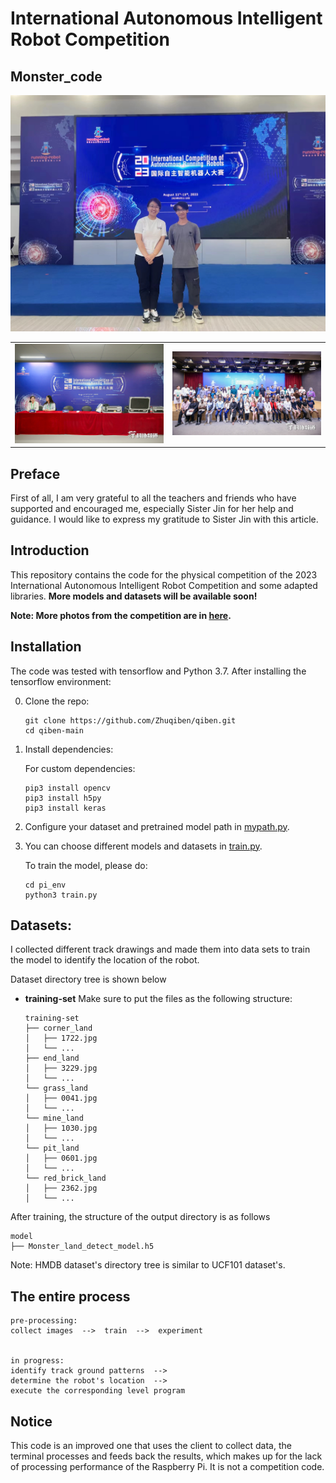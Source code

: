 # International Autonomous Intelligent Robot Competition
## Monster_code
<table style="border:0px">
   <tr>
       <td><img src="assets/001.jpg" frame=void rules=none></td>
       <td><img src="assets/002.jpg" frame=void rules=none></td>
       <ld><img src="assets/003.jpg" frame=void rules=none></ld>
   </tr>
</table>

## Preface
First of all, 
I am very grateful to all the teachers 
and friends who have supported and encouraged me, 
especially Sister Jin for her help and guidance.
I would like to express my gratitude to Sister Jin with this article.
## Introduction
This repository contains the code for 
the physical competition of the 2023 International Autonomous Intelligent Robot Competition 
and some adapted libraries.
**More models and datasets will be available soon!**

**Note: More photos from the competition are in [here](https://live.photoplus.cn/live/93155174?accessFrom=live#/list).**

## Installation
The code was tested with tensorflow and Python 3.7. After installing the tensorflow environment:

0. Clone the repo:
    ```Shell
    git clone https://github.com/Zhuqiben/qiben.git
    cd qiben-main
    ```

1. Install dependencies:

    For custom dependencies:
    ```Shell
    pip3 install opencv
    pip3 install h5py
    pip3 install keras
    ```

2. Configure your dataset and pretrained model path in
[mypath.py](https://github.com/jfzhang95/pytorch-video-recognition/blob/master/mypath.py).

4. You can choose different models and datasets in
[train.py](https://github.com/Zhuqiben/qiben/blob/main/pi_env/trian.py).

    To train the model, please do:
    ```Shell
   cd pi_env
    python3 train.py
    ```

## Datasets:

I collected different track drawings 
and made them into data sets to train the model 
to identify the location of the robot.

Dataset directory tree is shown below

- **training-set**
Make sure to put the files as the following structure:
  ```
  training-set
  ├── corner_land
  │   ├── 1722.jpg
  │   └── ...
  ├── end_land
  │   ├── 3229.jpg
  │   └── ...
  └── grass_land
  │   ├── 0041.jpg
  │   └── ...
  └── mine_land
  │   ├── 1030.jpg
  │   └── ...
  └── pit_land
  │   ├── 0601.jpg
  │   └── ...
  └── red_brick_land
  │   ├── 2362.jpg
  │   └── ...

  ```
After training, the structure of the output directory is as follows
  ```
  model
  ├── Monster_land_detect_model.h5
  ```

Note: HMDB dataset's directory tree is similar to UCF101 dataset's.

## The entire process
  ```
  pre-processing:
  collect images  -->  train  -->  experiment
  
  
  in progress:
  identify track ground patterns  -->  
  determine the robot's location  -->  
  execute the corresponding level program

  ```

## Notice
This code is an improved one 
that uses the client to collect data, 
the terminal processes and feeds back the results, 
which makes up for the lack of processing performance of the Raspberry Pi. 
It is not a competition code.


 
